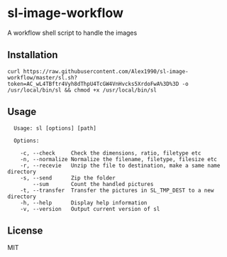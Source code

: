 # sl-image-workflow
A workflow shell script to handle the images

## Installation

```shell
curl https://raw.githubusercontent.com/Alex1990/sl-image-workflow/master/sl.sh?token=AC_wL4TBftr4Vyh8dThpU4TcGW4VnHvcks5XrdoFwA%3D%3D -o /usr/local/bin/sl && chmod +x /usr/local/bin/sl
```

## Usage

```text
  Usage: sl [options] [path]

  Options:

    -c, --check     Check the dimensions, ratio, filetype etc
    -n, --normalize Normalize the filename, filetype, filesize etc
    -r, --recevie   Unzip the file to destination, make a same name directory
    -s, --send      Zip the folder
        --sum       Count the handled pictures
    -t, --transfer  Transfer the pictures in SL_TMP_DEST to a new directory
    -h, --help      Display help information
    -v, --version   Output current version of sl
```

## License

MIT
